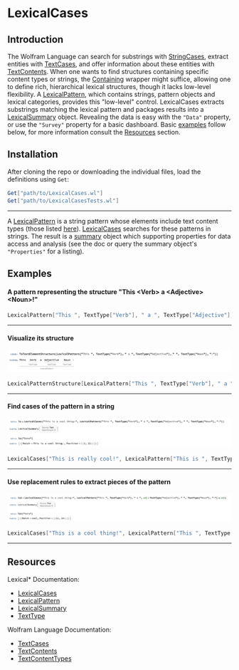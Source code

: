 # LexicalCases

## Introduction

The Wolfram Language can search for substrings with [StringCases](https://reference.wolfram.com/language/ref/StringCases.html), extract entities with [TextCases](https://reference.wolfram.com/language/ref/TextCases.html), and offer information about these entities with [TextContents](https://reference.wolfram.com/language/ref/TextContents.html). When one wants to find structures containing specific content types or strings, the [Containing](https://reference.wolfram.com/language/ref/Containing.html) wrapper might suffice, allowing one to define rich, hierarchical lexical structures, though it lacks low-level flexibility. A [LexicalPattern](./LexicalPattern.md), which contains strings, pattern objects and lexical categories, provides this "low-level" control. LexicalCases extracts substrings matching the lexical pattern and packages results into a [LexicalSummary](./LexicalSummary.md) object. Revealing the data is easy with the `"Data"` property, or use the `"Survey"` property for a basic dashboard. Basic [examples](#examples) follow below, for more information consult the [Resources](#resources) section.

## Installation

After cloning the repo or downloading the individual files, load the definitions using `Get`:

```Mathematica
Get["path/to/LexicalCases.wl"]
Get["path/to/LexicalCasesTests.wl"]
```


---
A [LexicalPattern](./LexicalPattern.md) is a string pattern whose elements include text content types (those listed [here](https://reference.wolfram.com/language/guide/TextContentTypes.html)). [LexicalCases](./LexicalCases.md) searches for these patterns in strings. The result is a [summary](./LexicalSummary.md) object which supporting  properties for data access and analysis (see the doc or query the summary object's `"Properties"` for a listing).

## Examples
#### A pattern representing the structure "This \<Verb\> a \<Adjective\> \<Noun\>!"

```Mathematica
LexicalPattern["This ", TextType["Verb"], " a ", TextType["Adjective"], " ", TextType["Noun"], "!"]
```
---
#### Visualize its structure
![Text Element Structure of a Lexical Pattern](./assets/images/LexicalPattern-TextElementStructure.png)


```Mathematica
LexicalPatternStructure[LexicalPattern["This ", TextType["Verb"], " a ", TextType["Adjective"], " ", TextType["Noun"], "!"]]
```
---
#### Find cases of the pattern in a string
![Lexical Cases Example on a string](./assets/images/LexicalCases-Example1.png)


```Mathematica
LexicalCases["This is really cool!", LexicalPattern["This is ", TextType["Adverb"], " ", TextType["Adjective"],"!"]]
```
---
#### Use replacement rules to extract pieces of the pattern
![Lexical Cases Example with Rule on a string](./assets/images/LexicalCases-Example1_Rule.png)


```Mathematica
LexicalCases["This is a cool thing!", LexicalPattern["This ", TextType["Verb"], " a ", adj : TextType["Adjective"], " ", TextType["Noun"], "!"] :> adj]
```

---
## Resources

Lexical\* Documentation:
* [LexicalCases](./LexicalCases.md)
* [LexicalPattern](./LexicalPattern.md)
* [LexicalSummary](./LexicalSummary.md)
* [TextType](./TextType.md)

Wolfram Language Documentation:
* [TextCases](https://reference.wolfram.com/language/ref/TextCases.html)
* [TextContents](https://reference.wolfram.com/language/ref/TextContents.html)
* [TextContentTypes](https://reference.wolfram.com/language/guide/TextContentTypes.html)
